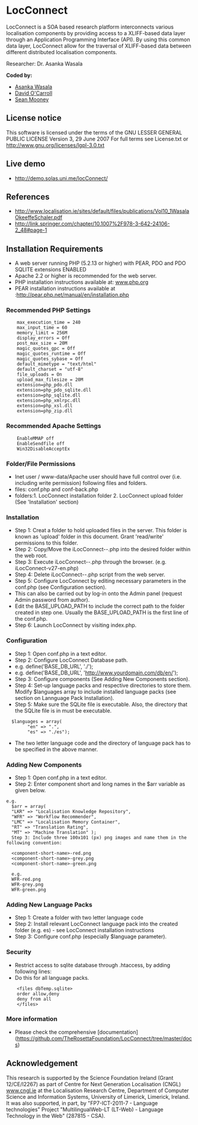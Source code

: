 # LocConnect
LocConnect is a SOA based research platform interconnects various localisation components by providing access to a XLIFF-based data layer through an Application Programming Interface (API). By using this common data layer, LocConnect allow for the traversal of XLIFF-based data between different distributed localisation components.

Researcher: Dr. Asanka Wasala

**Coded by:**
* [Asanka Wasala](https://github.com/Wasala)
* [David O'Carroll](https://github.com/spaceindaver)
* [Sean Mooney](https://github.com/SeanMooney) 

## License notice
This software is licensed under the terms of the GNU LESSER GENERAL PUBLIC LICENSE Version 3, 29 June 2007 For full terms see License.txt or http://www.gnu.org/licenses/lgpl-3.0.txt

## Live demo 
* http://demo.solas.uni.me/locConnect/

## References
* http://www.localisation.ie/sites/default/files/publications/Vol10_1WasalaOkeeffeSchaler.pdf 
* http://link.springer.com/chapter/10.1007%2F978-3-642-24106-2_48#page-1

## Installation Requirements
* A web server running PHP (5.2.13 or higher) with PEAR, PDO and PDO SQLITE extensions ENABLED
* Apache 2.2 or higher is recommended for the web server.
* PHP installation instructions available at: www.php.org
*	PEAR installation instructions available at :http://pear.php.net/manual/en/installation.php
	
###	Recommended PHP Settings
```	
	max_execution_time = 240     
	max_input_time = 60	
	memory_limit = 256M     
	display_errors = Off
	post_max_size = 20M
	magic_quotes_gpc = Off
	magic_quotes_runtime = Off
	magic_quotes_sybase = Off
	default_mimetype = "text/html"
	default_charset = "utf-8"
	file_uploads = On
	upload_max_filesize = 20M
	extension=php_pdo.dll
	extension=php_pdo_sqlite.dll
	extension=php_sqlite.dll
	extension=php_xmlrpc.dll
	extension=php_xsl.dll
	extension=php_zip.dll
```
### Recommended Apache Settings
```
	EnableMMAP off
	EnableSendfile off
	Win32DisableAcceptEx 
```
	
### Folder/File Permissions
* Inet user / www-data/Apache user should have full control over  (i.e. including write permission) following files and folders.
* files: conf.php and conf-back.php
* folders:1. LocConnect installation folder	2. LocConnect upload folder (See 'Installation' section)
	
### Installation
*  Step 1: Creat a folder to hold uploaded files in the server. This folder is known as 'upload' folder in this document. Grant 'read/write' permissions to this folder.
*  Step 2: Copy/Move the iLocConnect-<version>-<language>.php into the desired folder within the web root.
*  Step 3: Execute iLocConnect-<version>-<language>.php through the browser. (e.g. iLocConnect-v27-en.php)
*  Step 4: Delete iLocConnect-<version>-<language>.php script from the web server.
*  Step 5: Configure LocConnect by editing necessary parameters in the conf.php (see Configuration section).
*	This can also be carried out by log-in onto the Admin panel (request Admin password from author).
* Edit the BASE_UPLOAD_PATH to include the correct path to the folder created in step one. Usually the BASE_UPLOAD_PATH is the first line of the conf.php.
* Step 6: Launch LocConnect by visiting index.php.
  
###  Configuration
*  Step 1: Open conf.php in a text editor.
*  Step 2: Configure LocConnect Database path.
*  e.g. define('BASE_DB_URL', './');
*  e.g. define('BASE_DB_URL', 'http://www.yourdomain.com/db/en/');
*  Step 3: Configure components (See Adding New Components section).
*  Step 4: Set-up language packs and respective directories to store them. Modify $languages array to include installed  language packs (see section on Lannguage Pack Installation).
*  Step 5: Make sure the SQLite file is executable. Also, the directory that the SQLite file is in must be executable.
```  
  $languages = array(
		"en" => ".",
		"es" => "./es");
```
*  The two letter language code and the directory of language pack has to be specified in the above manner.
  
###  Adding New Components 
* Step 1: Open conf.php in a text editor.
* Step 2: Enter component short and long names in the $arr variable as given below.
```  
e.g.
  $arr = array(
  "LKR" => "Localisation Knowledge Repository",
  "WFR" => "Workflow Recommender", 
  "LMC" => "Localisation Memory Container", 
  "RT" => "Translation Rating", 
  "MT" => "Machine Translation" );
  Step 3: Include three 100x101 (px) png images and name them in the following convention:

  <component-short-name>-red.png
  <component-short-name>-grey.png
  <component-short-name>-green.png
  
  e.g.
  WFR-red.png
  WFR-grey.png
  WFR-green.png
```
###  Adding New Language Packs
  
* Step 1: Create a folder with two letter language code
* Step 2: Install relevant LocConnect language pack into the created folder (e.g. es) - see LocConnect installation instructions
* Step 3: Configure conf.php (especially $language parameter).
  
### Security
* Restrict access to sqlite database through .htaccess, by adding following lines:
* Do this for all language packs.
```
	<files dbTemp.sqlite>
	order allow,deny
	deny from all
	</files>
```
###  More information
* Please check the comprehensive [documentation] (https://github.com/TheRosettaFoundation/LocConnect/tree/master/docs)

## Acknowledgement
This research is supported by the Science Foundation Ireland (Grant 12/CE/I2267) as part of Centre for Next Generation Localisation (CNGL) www.cngl.ie at the Localisation Research Centre, Department of Computer Science and Information Systems, University of Limerick, Limerick, Ireland. It was also supported, in part, by "FP7-ICT-2011-7 - Language technologies" Project "MultilingualWeb-LT (LT-Web) - Language Technology in the Web" (287815 - CSA).

